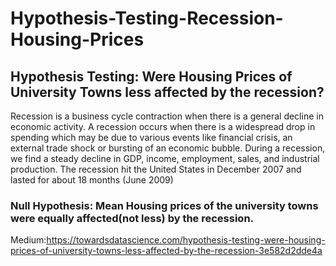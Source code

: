 # Hypothesis-Testing-Recession-Housing-Prices
## Hypothesis Testing: Were Housing Prices of University Towns less affected by the recession?
Recession is a business cycle contraction when there is a general decline in economic activity. A recession occurs when there is a widespread drop in spending which may be due to various events like financial crisis, an external trade shock or bursting of an economic bubble. During a recession, we find a steady decline in GDP, income, employment, sales, and industrial production. The recession hit the United States in December 2007 and lasted for about 18 months (June 2009)
### Null Hypothesis: Mean Housing prices of the university towns were equally affected(not less) by the recession.
Medium:https://towardsdatascience.com/hypothesis-testing-were-housing-prices-of-university-towns-less-affected-by-the-recession-3e582d2dde4a
